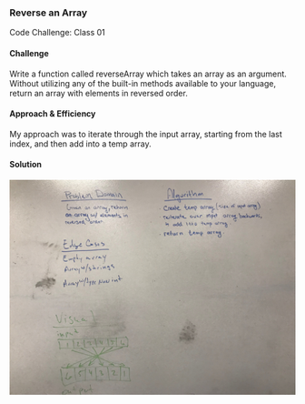 ### Reverse an Array
Code Challenge: Class 01

#### Challenge
Write a function called reverseArray which takes an array as an argument. Without utilizing any of the built-in methods available to your language, return an array with elements in reversed order.

#### Approach & Efficiency
My approach was to iterate through the input array, starting from the last index, and then add into a temp array.

#### Solution
![Alt text](https://github.com/leepj85/data-structures-and-algorithms/blob/master/code401challenges/assets/array_reverse.JPG)

